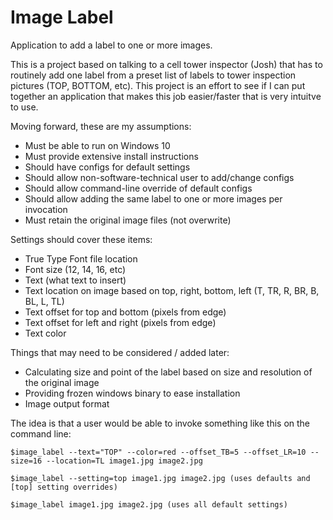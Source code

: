 # Image Label
Application to add a label to one or more images.

This is a project based on talking to a cell tower inspector (Josh) that has to routinely add one label from a preset list of labels to tower inspection pictures (TOP, BOTTOM, etc). This project is an effort to see if I can put together an application that makes this job easier/faster that is very intuitve to use.

Moving forward, these are my assumptions:

- Must be able to run on Windows 10
- Must provide extensive install instructions
- Should have configs for default settings
- Should allow non-software-technical user to add/change configs
- Should allow command-line override of default configs
- Should allow adding the same label to one or more images per invocation
- Must retain the original image files (not overwrite)

Settings should cover these items:

- True Type Font file location
- Font size (12, 14, 16, etc)
- Text (what text to insert)
- Text location on image based on top, right, bottom, left (T, TR, R, BR, B, BL, L, TL)
- Text offset for top and bottom (pixels from edge)
- Text offset for left and right (pixels from edge)
- Text color

Things that may need to be considered / added later:

- Calculating size and point of the label based on size and resolution of the original image
- Providing frozen windows binary to ease installation
- Image output format

The idea is that a user would be able to invoke something like this on the command line:

    $image_label --text="TOP" --color=red --offset_TB=5 --offset_LR=10 --size=16 --location=TL image1.jpg image2.jpg

    $image_label --setting=top image1.jpg image2.jpg (uses defaults and [top] setting overrides)

    $image_label image1.jpg image2.jpg (uses all default settings)